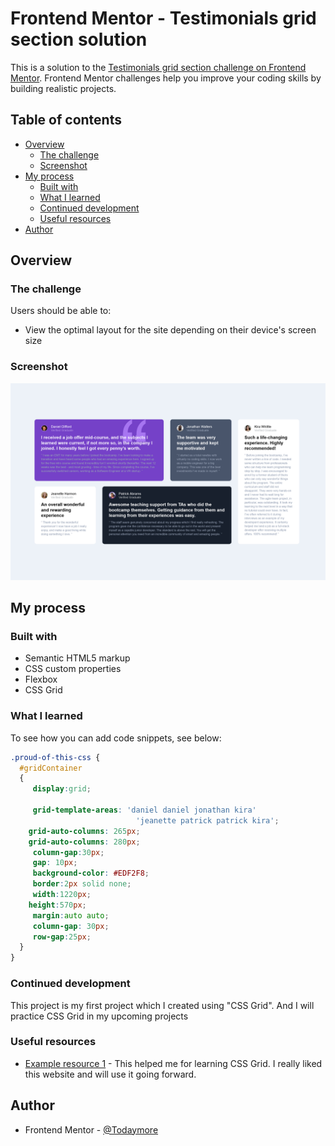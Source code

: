 # Frontend Mentor - Testimonials grid section solution

This is a solution to the [Testimonials grid section challenge on Frontend Mentor](https://www.frontendmentor.io/challenges/testimonials-grid-section-Nnw6J7Un7). Frontend Mentor challenges help you improve your coding skills by building realistic projects. 

## Table of contents

- [Overview](#overview)
  - [The challenge](#the-challenge)
  - [Screenshot](#screenshot)
- [My process](#my-process)
  - [Built with](#built-with)
  - [What I learned](#what-i-learned)
  - [Continued development](#continued-development)
  - [Useful resources](#useful-resources)
- [Author](#author)



## Overview

### The challenge

Users should be able to:

- View the optimal layout for the site depending on their device's screen size

### Screenshot

![](./screenshot.png)


## My process

### Built with

- Semantic HTML5 markup
- CSS custom properties
- Flexbox
- CSS Grid

### What I learned
To see how you can add code snippets, see below:

```css
.proud-of-this-css {
  #gridContainer
  {
     display:grid;
    
     grid-template-areas: 'daniel daniel jonathan kira' 
                            'jeanette patrick patrick kira';
    grid-auto-columns: 265px;
    grid-auto-columns: 280px;
     column-gap:30px;
     gap: 10px;
     background-color: #EDF2F8; 
     border:2px solid none;
     width:1220px;
    height:570px;
     margin:auto auto;
     column-gap: 30px;
     row-gap:25px;
  }
}
```


### Continued development

This project is my first project which I created using "CSS Grid".
And I will practice CSS Grid in my upcoming projects


### Useful resources

- [Example resource 1](https://www.w3schools.com/css/css_grid.asp) - This helped me for learning CSS Grid. I really liked this website and will use it going forward.

## Author
- Frontend Mentor - [@Todaymore](https://www.frontendmentor.io/profile/Todaymore)
